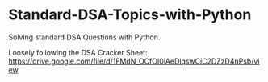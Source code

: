 # Standard-DSA-Topics-with-Python
Solving standard DSA Questions with Python.

Loosely following the DSA Cracker Sheet: 
https://drive.google.com/file/d/1FMdN_OCfOI0iAeDlqswCiC2DZzD4nPsb/view

